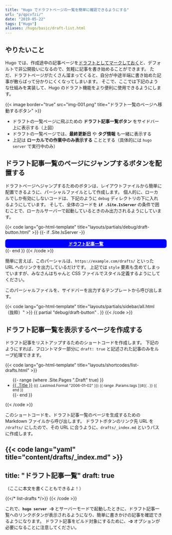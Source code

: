 ```yaml
---
title: "Hugo でドラフトページの一覧を簡単に確認できるようにする"
url: "p/qpcvfzi/"
date: "2019-05-22"
tags: ["Hugo"]
aliases: /hugo/basic/draft-list.html
---
```


やりたいこと
----

Hugo では、作成途中の記事ページを[ドラフトとしてマークしておく](/p/m2oatdw/)と、デフォルトで非公開扱いになるので、気軽に記事を書き始めることができます。
ただ、ドラフトページがたくさん溜まってくると、自分が中途半端に書き始めた記事が散らばって分かりにくくなってしまいます。
そこで、ここでは下記のような仕組みを実装して、Hugo のドラフト機能をより便利に使用できるようにします。

{{< image border="true" src="img-001.png" title="ドラフト一覧のページへ移動するボタン" >}}

- ドラフトの一覧ページに飛ぶための __ドラフト記事一覧ボタン__ をサイドバー上に表示する（上図）
- ドラフトの一覧ページでは、__最終更新日__ や __タグ情報__ も一緒に表示する
- 上記は __ローカルでの作業中のみ表示する__ こととする（具体的には `hugo server` で実行中のみ）


ドラフト記事一覧のページにジャンプするボタンを配置する
----

ドラフトページへジャンプするためのボタンは、レイアウトファイルから簡単に配置できるように、パーシャルファイルとして作成します。
個人的に、ローカルでしか有効にしないコードは、下記のように `debug` ディレクトリの下に入れるようにしています。
そして、全体のコードを __`if .Site.IsServer`__ の条件で囲むことで、ローカルサーバーで起動しているときのみ出力されるようにしています。

{{< code lang="go-html-template" title="layouts/partials/debug/draft-button.html" >}}
{{- if .Site.IsServer -}}
<style>
  .xDraftButton {
    display: block;
    text-align: center;
    width: 100%;
    font-weight: bolder;
    color: white !important;
    background: blue;
    padding: 0.3em 0.5em;
    border-radius: 0.5em;
  }
</style>
<a href="/drafts/" class="xDraftButton">ドラフト記事一覧</a>
{{- end }}
{{< /code >}}

簡単に言えば、このパーシャルは、`https://example.com/drafts/` といった URL へのリンクを出力しているだけです。
上記では `style` 要素も含めてしまっていますが、みなさんはちゃんと CSS ファイルでスタイル定義するようにしてください。

このパーシャルファイルを、サイドバーを出力するテンプレートから呼び出します。

{{< code lang="go-html-template" title="layouts/partials/sidebar/all.html（抜粋）" >}}
{{ partial "debug/draft-button" . }}
{{< /code >}}


ドラフト記事一覧を表示するページを作成する
----

ドラフト記事をリストアップするためのショートコードを作成します。
下記のようにすれば、フロントマター部分に `draft: true` と記述された記事のみをループ処理できます。

{{< code lang="go-html-template" title="layouts/shortcodes/list-drafts.html" >}}
<ul>
{{- range (where .Site.Pages ".Draft" true) }}
  <li>
    <a href="{{ .RelPermalink }}">{{ .Title }}</a>
    <small>
      ({{ .Lastmod.Format "2006-01-02" }})
      {{ range .Params.tags }}#{{ . }} {{ end }}
    </small>
  </li>
{{- end }}
</ul>
{{< /code >}}

このショートコードを、ドラフト記事一覧のページを生成するための Markdown ファイルから呼び出します。
ドラフトボタンのリンク先 URL を `/drafts/` にしたので、その URL に合うように、`drafts/_index.md` というパスに作成します。

{{< code lang="yaml" title="content/drafts/_index.md" >}}
---
title: "ドラフト記事一覧"
draft: true
---

（ここに本文を書くこともできるよ！）

{{</* list-drafts */>}}
{{< /code >}}

これで、__`hugo server -D`__ とサーバーモードで起動したときに、ドラフト記事一覧へのリンクボタンが表示されるようになり、簡単に書きかけの記事を確認できるようになります。
ドラフト記事をビルド対象にするために、__`-D`__ オプションが必要になることに注意してください。

